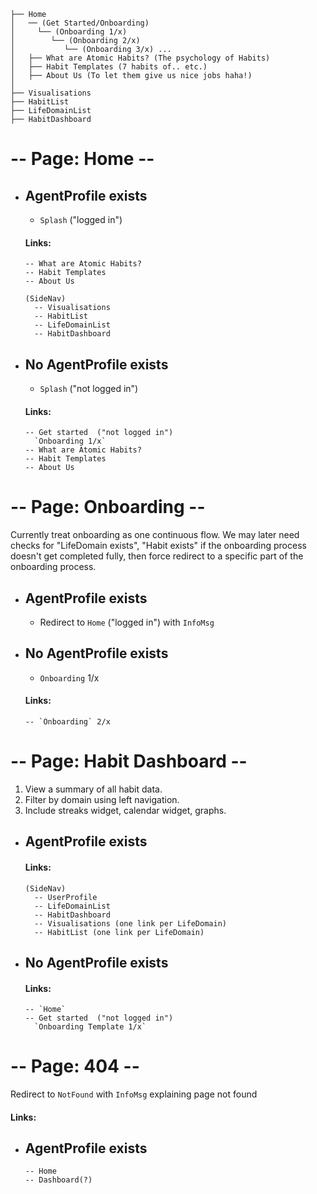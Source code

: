 ```
├── Home
│   ── (Get Started/Onboarding)
│     └── (Onboarding 1/x)
│        └── (Onboarding 2/x)
│           └── (Onboarding 3/x) ...
│   ├── What are Atomic Habits? (The psychology of Habits)
│   ├── Habit Templates (7 habits of.. etc.)
│   ├── About Us (To let them give us nice jobs haha!)
│       
├── Visualisations
├── HabitList
├── LifeDomainList
├── HabitDashboard
```

# -- Page: Home --
- ## AgentProfile exists
  - `Splash` ("logged in")
  #### Links:
      -- What are Atomic Habits?
      -- Habit Templates
      -- About Us
      
      (SideNav)
        -- Visualisations
        -- HabitList
        -- LifeDomainList
        -- HabitDashboard
- ## No AgentProfile exists
  - `Splash` ("not logged in")
  #### Links:
      -- Get started  ("not logged in")
        `Onboarding 1/x`
      -- What are Atomic Habits?
      -- Habit Templates
      -- About Us
  
# -- Page: Onboarding --
Currently treat onboarding as one continuous flow. We may later need checks for "LifeDomain exists", "Habit exists" if the onboarding process doesn't get completed fully, then force redirect to a specific part of the onboarding process.
- ## AgentProfile exists
  - Redirect to `Home` ("logged in") with `InfoMsg`
- ## No AgentProfile exists
  - `Onboarding` 1/x
  #### Links:
      -- `Onboarding` 2/x


# -- Page: Habit Dashboard --
1. View a summary of all habit data. 
2. Filter by domain using left navigation.
3. Include streaks widget, calendar widget, graphs. 
- ## AgentProfile exists
  #### Links:
      (SideNav)
        -- UserProfile
        -- LifeDomainList
        -- HabitDashboard
        -- Visualisations (one link per LifeDomain)
        -- HabitList (one link per LifeDomain)
- ## No AgentProfile exists
  #### Links:
      -- `Home`
      -- Get started  ("not logged in")
        `Onboarding Template 1/x`

# -- Page: 404 --
  Redirect to `NotFound` with `InfoMsg` explaining page not found
  #### Links:
  - ## AgentProfile exists
        -- Home
        -- Dashboard(?)
